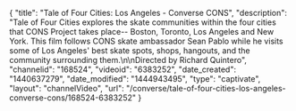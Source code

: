 {
    "title": "Tale of Four Cities: Los Angeles - Converse CONS",
    "description": "Tale of Four Cities explores the skate communities within the four cities that CONS Project takes place-- Boston, Toronto, Los Angeles and New York. This film follows CONS skate ambassador Sean Pablo while he visits some of Los Angeles' best skate spots, shops, hangouts, and the community surrounding them.\n\nDirected by Richard Quintero",
    "channelid": "168524",
    "videoid": "6383252",
    "date_created": "1440637279",
    "date_modified": "1444943495",
    "type": "captivate",
    "layout": "channelVideo",
    "url": "\/converse\/tale-of-four-cities-los-angeles-converse-cons\/168524-6383252"
}